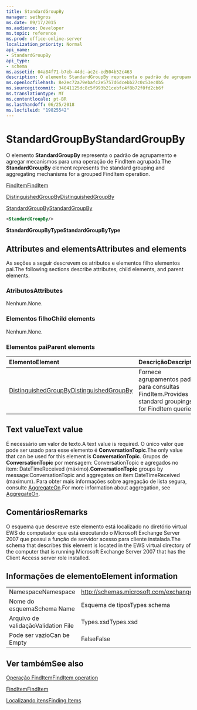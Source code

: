 ```yaml
---
title: StandardGroupBy
manager: sethgros
ms.date: 09/17/2015
ms.audience: Developer
ms.topic: reference
ms.prod: office-online-server
localization_priority: Normal
api_name:
- StandardGroupBy
api_type:
- schema
ms.assetid: 04a84f71-b7eb-44dc-ac2c-ed504b52c463
description: O elemento StandardGroupBy representa o padrão de agrupamento e agregar mecanismos para uma operação de FindItem agrupada.
ms.openlocfilehash: 8e2ec72a79ebafc2e5757d6dcebb27c0c53ec0b5
ms.sourcegitcommit: 34041125dc8c5f993b21cebfc4f8b72f0fd2cb6f
ms.translationtype: MT
ms.contentlocale: pt-BR
ms.lasthandoff: 06/25/2018
ms.locfileid: "19825542"
---
```

# <a name="standardgroupby"></a><span data-ttu-id="50aa2-103">StandardGroupBy</span><span class="sxs-lookup"><span data-stu-id="50aa2-103">StandardGroupBy</span></span>

<span data-ttu-id="50aa2-104">O elemento **StandardGroupBy** representa o padrão de agrupamento e agregar mecanismos para uma operação de FindItem agrupada.</span><span class="sxs-lookup"><span data-stu-id="50aa2-104">The **StandardGroupBy** element represents the standard grouping and aggregating mechanisms for a grouped FindItem operation.</span></span> 
  
[<span data-ttu-id="50aa2-105">FindItem</span><span class="sxs-lookup"><span data-stu-id="50aa2-105">FindItem</span></span>](finditem.md)
  
[<span data-ttu-id="50aa2-106">DistinguishedGroupBy</span><span class="sxs-lookup"><span data-stu-id="50aa2-106">DistinguishedGroupBy</span></span>](distinguishedgroupby.md)
  
[<span data-ttu-id="50aa2-107">StandardGroupBy</span><span class="sxs-lookup"><span data-stu-id="50aa2-107">StandardGroupBy</span></span>](standardgroupby.md)
  
```xml
<StandardGroupBy/>
```

 <span data-ttu-id="50aa2-108">**StandardGroupByType**</span><span class="sxs-lookup"><span data-stu-id="50aa2-108">**StandardGroupByType**</span></span>
## <a name="attributes-and-elements"></a><span data-ttu-id="50aa2-109">Attributes and elements</span><span class="sxs-lookup"><span data-stu-id="50aa2-109">Attributes and elements</span></span>

<span data-ttu-id="50aa2-110">As seções a seguir descrevem os atributos e elementos filho elementos pai.</span><span class="sxs-lookup"><span data-stu-id="50aa2-110">The following sections describe attributes, child elements, and parent elements.</span></span>
  
### <a name="attributes"></a><span data-ttu-id="50aa2-111">Atributos</span><span class="sxs-lookup"><span data-stu-id="50aa2-111">Attributes</span></span>

<span data-ttu-id="50aa2-112">Nenhum.</span><span class="sxs-lookup"><span data-stu-id="50aa2-112">None.</span></span>
  
### <a name="child-elements"></a><span data-ttu-id="50aa2-113">Elementos filho</span><span class="sxs-lookup"><span data-stu-id="50aa2-113">Child elements</span></span>

<span data-ttu-id="50aa2-114">Nenhum.</span><span class="sxs-lookup"><span data-stu-id="50aa2-114">None.</span></span>
  
### <a name="parent-elements"></a><span data-ttu-id="50aa2-115">Elementos pai</span><span class="sxs-lookup"><span data-stu-id="50aa2-115">Parent elements</span></span>

|<span data-ttu-id="50aa2-116">**Elemento**</span><span class="sxs-lookup"><span data-stu-id="50aa2-116">**Element**</span></span>|<span data-ttu-id="50aa2-117">**Descrição**</span><span class="sxs-lookup"><span data-stu-id="50aa2-117">**Description**</span></span>|
|:-----|:-----|
|[<span data-ttu-id="50aa2-118">DistinguishedGroupBy</span><span class="sxs-lookup"><span data-stu-id="50aa2-118">DistinguishedGroupBy</span></span>](distinguishedgroupby.md) <br/> |<span data-ttu-id="50aa2-119">Fornece agrupamentos padrão para consultas FindItem.</span><span class="sxs-lookup"><span data-stu-id="50aa2-119">Provides standard groupings for FindItem queries.</span></span>  <br/> |
   
## <a name="text-value"></a><span data-ttu-id="50aa2-120">Text value</span><span class="sxs-lookup"><span data-stu-id="50aa2-120">Text value</span></span>

<span data-ttu-id="50aa2-121">É necessário um valor de texto.</span><span class="sxs-lookup"><span data-stu-id="50aa2-121">A text value is required.</span></span> <span data-ttu-id="50aa2-122">O único valor que pode ser usado para esse elemento é **ConversationTopic**.</span><span class="sxs-lookup"><span data-stu-id="50aa2-122">The only value that can be used for this element is **ConversationTopic**.</span></span> <span data-ttu-id="50aa2-123">Grupos de **ConversationTopic** por mensagem: ConversationTopic e agregados no item: DateTimeReceived (máximo).</span><span class="sxs-lookup"><span data-stu-id="50aa2-123">**ConversationTopic** groups by message:ConversationTopic and aggregates on item:DateTimeReceived (maximum).</span></span> <span data-ttu-id="50aa2-124">Para obter mais informações sobre agregação de lista segura, consulte [AggregateOn](aggregateon.md).</span><span class="sxs-lookup"><span data-stu-id="50aa2-124">For more information about aggregation, see [AggregateOn](aggregateon.md).</span></span>
  
## <a name="remarks"></a><span data-ttu-id="50aa2-125">Comentários</span><span class="sxs-lookup"><span data-stu-id="50aa2-125">Remarks</span></span>

<span data-ttu-id="50aa2-126">O esquema que descreve este elemento está localizado no diretório virtual EWS do computador que está executando o Microsoft Exchange Server 2007 que possui a função de servidor acesso para cliente instalada.</span><span class="sxs-lookup"><span data-stu-id="50aa2-126">The schema that describes this element is located in the EWS virtual directory of the computer that is running Microsoft Exchange Server 2007 that has the Client Access server role installed.</span></span>
  
## <a name="element-information"></a><span data-ttu-id="50aa2-127">Informações de elemento</span><span class="sxs-lookup"><span data-stu-id="50aa2-127">Element information</span></span>

|||
|:-----|:-----|
|<span data-ttu-id="50aa2-128">Namespace</span><span class="sxs-lookup"><span data-stu-id="50aa2-128">Namespace</span></span>  <br/> |http://schemas.microsoft.com/exchange/services/2006/types  <br/> |
|<span data-ttu-id="50aa2-129">Nome do esquema</span><span class="sxs-lookup"><span data-stu-id="50aa2-129">Schema Name</span></span>  <br/> |<span data-ttu-id="50aa2-130">Esquema de tipos</span><span class="sxs-lookup"><span data-stu-id="50aa2-130">Types schema</span></span>  <br/> |
|<span data-ttu-id="50aa2-131">Arquivo de validação</span><span class="sxs-lookup"><span data-stu-id="50aa2-131">Validation File</span></span>  <br/> |<span data-ttu-id="50aa2-132">Types.xsd</span><span class="sxs-lookup"><span data-stu-id="50aa2-132">Types.xsd</span></span>  <br/> |
|<span data-ttu-id="50aa2-133">Pode ser vazio</span><span class="sxs-lookup"><span data-stu-id="50aa2-133">Can be Empty</span></span>  <br/> |<span data-ttu-id="50aa2-134">False</span><span class="sxs-lookup"><span data-stu-id="50aa2-134">False</span></span>  <br/> |
   
## <a name="see-also"></a><span data-ttu-id="50aa2-135">Ver também</span><span class="sxs-lookup"><span data-stu-id="50aa2-135">See also</span></span>



[<span data-ttu-id="50aa2-136">Operação FindItem</span><span class="sxs-lookup"><span data-stu-id="50aa2-136">FindItem operation</span></span>](finditem-operation.md)
  
[<span data-ttu-id="50aa2-137">FindItem</span><span class="sxs-lookup"><span data-stu-id="50aa2-137">FindItem</span></span>](finditem.md)


[<span data-ttu-id="50aa2-138">Localizando itens</span><span class="sxs-lookup"><span data-stu-id="50aa2-138">Finding Items</span></span>](http://msdn.microsoft.com/library/63af1f9c-464b-4fca-9ae3-3d60f24ca93c%28Office.15%29.aspx)

